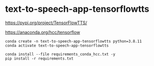 # text-to-speech-app-tensorflowtts

https://pypi.org/project/TensorFlowTTS/

https://anaconda.org/hcc/tensorflow

```
conda create -n text-to-speech-app-tensorflowtts python=3.8.11
conda activate text-to-speech-app-tensorflowtts

conda install --file requirements_conda_hcc.txt -y
pip install -r requirements.txt
```
